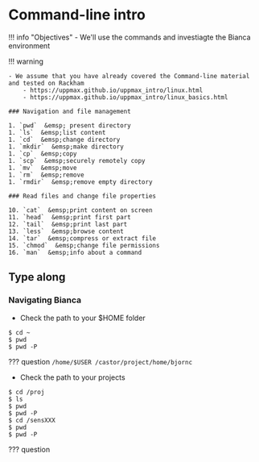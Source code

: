# Command-line intro

!!! info "Objectives"
    - We'll use the commands and investiagte the Bianca environment

!!! warning

    - We assume that you have already covered the Command-line material and tested on Rackham
        - https://uppmax.github.io/uppmax_intro/linux.html
        - https://uppmax.github.io/uppmax_intro/linux_basics.html
        
    ### Navigation and file management

    1. `pwd`  &emsp; present directory
    1. `ls`  &emsp;list content
    1. `cd`  &emsp;change directory
    1. `mkdir`  &emsp;make directory
    1. `cp`  &emsp;copy
    1. `scp`  &emsp;securely remotely copy
    1. `mv`  &emsp;move
    1. `rm`  &emsp;remove
    1. `rmdir`  &emsp;remove empty directory

    ### Read files and change file properties

    10. `cat`  &emsp;print content on screen
    11. `head`  &emsp;print first part
    12. `tail`  &emsp;print last part
    13. `less`  &emsp;browse content
    14. `tar`  &emsp;compress or extract file
    15. `chmod`  &emsp;change file permissions
    16. `man`  &emsp;info about a command

## Type along

### Navigating Bianca

- Check the path to your $HOME folder

```
$ cd ~
$ pwd
$ pwd -P
```

??? question 
    ```
    /home/$USER
    /castor/project/home/bjornc
    ```
- Check the path to your projects

```
$ cd /proj
$ ls
$ pwd
$ pwd -P
$ cd /sensXXX
$ pwd
$ pwd -P
```
??? question

